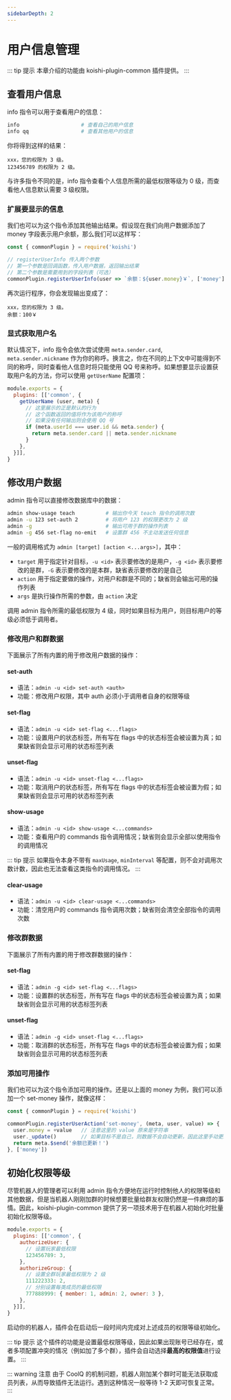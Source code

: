 ```yaml
---
sidebarDepth: 2
---
```


# 用户信息管理

::: tip 提示
本章介绍的功能由 koishi-plugin-common 插件提供。
:::

## 查看用户信息

info 指令可以用于查看用户的信息：

```sh
info                    # 查看自己的用户信息
info qq                 # 查看其他用户的信息
```

你将得到这样的结果：

```
xxx，您的权限为 3 级。
123456789 的权限为 2 级。
```

与许多指令不同的是，info 指令查看个人信息所需的最低权限等级为 0 级，而查看他人信息默认需要 3 级权限。

### 扩展要显示的信息

我们也可以为这个指令添加其他输出结果。假设现在我们向用户数据添加了 money 字段表示用户余额，那么我们可以这样写：

```js
const { commonPlugin } = require('koishi')

// registerUserInfo 传入两个参数
// 第一个参数是回调函数，传入用户数据，返回输出结果
// 第二个参数是需要用到的字段列表（可选）
commonPlugin.registerUserInfo(user => `余额：${user.money}￥`, ['money'])
```

再次运行程序，你会发现输出变成了：

```
xxx，您的权限为 3 级。
余额：100￥
```

### 显式获取用户名 <Badge text="1.5.0+"/>

默认情况下，info 指令会依次尝试使用 `meta.sender.card`, `meta.sender.nickname` 作为你的称呼。换言之，你在不同的上下文中可能得到不同的称呼，同时查看他人信息时将只能使用 QQ 号来称呼。如果想要显示设置获取用户名的方法，你可以使用 `getUserName` 配置项：

```js koishi.config.js
module.exports = {
  plugins: [['common', {
    getUserName (user, meta) {
      // 这里展示的正是默认的行为
      // 这个函数返回的值将作为该用户的称呼
      // 如果没有任何输出则会使用 QQ 号
      if (meta.userId === user.id && meta.sender) {
        return meta.sender.card || meta.sender.nickname
      }
    },
  }]],
}
```

## 修改用户数据

admin 指令可以直接修改数据库中的数据：

```sh
admin show-usage teach          # 输出你今天 teach 指令的调用次数
admin -u 123 set-auth 2         # 将用户 123 的权限更改为 2 级
admin -g                        # 输出可用于群的操作列表
admin -g 456 set-flag no-emit   # 设置群 456 不主动发送任何信息
```

一般的调用格式为 `admin [target] [action <...args>]`，其中：

- `target` 用于指定针对目标，`-u <id>` 表示要修改的是用户，`-g <id>` 表示要修改的是群，`-G` 表示要修改的是本群，缺省表示要修改的是自己
- `action` 用于指定要做的操作，对用户和群是不同的；缺省则会输出可用的操作列表
- `args` 是执行操作所需的参数，由 `action` 决定

调用 admin 指令所需的最低权限为 4 级，同时如果目标为用户，则目标用户的等级必须低于调用者。

### 修改用户和群数据

下面展示了所有内置的用于修改用户数据的操作：

#### set-auth

- 语法：`admin -u <id> set-auth <auth>`
- 功能：修改用户权限，其中 auth 必须小于调用者自身的权限等级

#### set-flag

- 语法：`admin -u <id> set-flag <...flags>`
- 功能：设置用户的状态标签，所有写在 flags 中的状态标签会被设置为真；如果缺省则会显示可用的状态标签列表

#### unset-flag

- 语法：`admin -u <id> unset-flag <...flags>`
- 功能：取消用户的状态标签，所有写在 flags 中的状态标签会被设置为假；如果缺省则会显示可用的状态标签列表

#### show-usage

- 语法：`admin -u <id> show-usage <...commands>`
- 功能：查看用户的 commands 指令调用情况；缺省则会显示全部以使用指令的调用情况

::: tip 提示
如果指令本身不带有 `maxUsage`, `minInterval` 等配置，则不会对调用次数计数，因此也无法查看这类指令的调用情况。
:::

#### clear-usage

- 语法：`admin -u <id> clear-usage <...commands>`
- 功能：清空用户的 commands 指令调用次数；缺省则会清空全部指令的调用次数

### 修改群数据

下面展示了所有内置的用于修改群数据的操作：

#### set-flag

- 语法：`admin -g <id> set-flag <...flags>`
- 功能：设置群的状态标签，所有写在 flags 中的状态标签会被设置为真；如果缺省则会显示可用的状态标签列表

#### unset-flag

- 语法：`admin -g <id> unset-flag <...flags>`
- 功能：取消群的状态标签，所有写在 flags 中的状态标签会被设置为假；如果缺省则会显示可用的状态标签列表

### 添加可用操作

我们也可以为这个指令添加可用的操作。还是以上面的 money 为例，我们可以添加一个 set-money 操作，就像这样：

```js
const { commonPlugin } = require('koishi')

commonPlugin.registerUserAction('set-money', (meta, user, value) => {
  user.money = +value   // 注意这里的 value 原来是字符串
  user._update()        // 如果目标不是自己，则数据不会自动更新，因此这里手动更新了数据
  return meta.$send('余额已更新！')
}, ['money'])
```

## 初始化权限等级

尽管机器人的管理者可以利用 admin 指令方便地在运行时控制他人的权限等级和其他数据，但是当机器人刚刚加群的时候想要批量给群友权限仍然是一件麻烦的事情。因此，koishi-plugin-common 提供了另一项技术用于在机器人初始化时批量初始化权限等级。

```js koishi.config.js
module.exports = {
  plugins: [['common', {
    authorizeUser: {
      // 设置玩家最低权限
      123456789: 3,
    },
    authorizeGroup: {
      // 设置全群玩家最低权限为 2 级
      111222333: 2,
      // 分别设置每类成员的最低权限
      777888999: { member: 1, admin: 2, owner: 3 },
    },
  }]],
}
```

启动你的机器人，插件会在启动后一段时间内完成对上述成员的权限等级初始化。

::: tip 提示
这个插件的功能是设置最低权限等级，因此如果出现账号已经存在，或者多项配置冲突的情况（例如加了多个群），插件会自动选择**最高的权限值**进行设置。
:::

::: warning 注意
由于 CoolQ 的机制问题，机器人刚加某个群时可能无法获取成员列表，从而导致插件无法运行。遇到这种情况一般等待 1-2 天即可恢复正常。
:::
